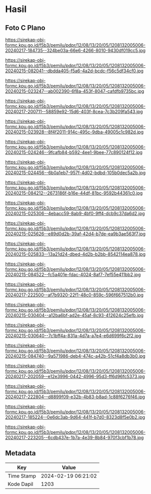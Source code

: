 # Hasil

## Foto C Plano

https://sirekap-obj-formc.kpu.go.id/f5b3/pemilu/pdpr/12/08/13/20/05/1208132005006-20240217-184735--324be03a-66e6-4266-8010-9430df019cc5.jpg

https://sirekap-obj-formc.kpu.go.id/f5b3/pemilu/pdpr/12/08/13/20/05/1208132005006-20240215-082041--dbdda405-f5a6-4a2d-bcdc-f56c5df34cf0.jpg

https://sirekap-obj-formc.kpu.go.id/f5b3/pemilu/pdpr/12/08/13/20/05/1208132005006-20240215-023247--ab002390-6f8a-453f-8047-cafdfb9735bc.jpg

https://sirekap-obj-formc.kpu.go.id/f5b3/pemilu/pdpr/12/08/13/20/05/1208132005006-20240217-200711--58859e92-15d6-403f-8cea-7c3b209fa543.jpg

https://sirekap-obj-formc.kpu.go.id/f5b3/pemilu/pdpr/12/08/13/20/05/1208132005006-20240215-023928--8f4f2011-914c-495c-9dba-49005c1c982d.jpg

https://sirekap-obj-formc.kpu.go.id/f5b3/pemilu/pdpr/12/08/13/20/05/1208132005006-20240215-024246--9fcafb84-b592-4ee1-9bee-77c890124f12.jpg

https://sirekap-obj-formc.kpu.go.id/f5b3/pemilu/pdpr/12/08/13/20/05/1208132005006-20240215-024456--6b0a1eb7-957f-4d02-bdbd-105b0dec5a2b.jpg

https://sirekap-obj-formc.kpu.go.id/f5b3/pemilu/pdpr/12/08/13/20/05/1208132005006-20240215-084212--2673186f-b16e-44df-81bc-9592b44361c0.jpg

https://sirekap-obj-formc.kpu.go.id/f5b3/pemilu/pdpr/12/08/13/20/05/1208132005006-20240215-025306--4ebacc59-8ab9-4bf0-9ff4-dcb9c37da6d2.jpg

https://sirekap-obj-formc.kpu.go.id/f5b3/pemilu/pdpr/12/08/13/20/05/1208132005006-20240215-025626--e89d0d2b-39af-42d4-b7de-ea9b3ae563f7.jpg

https://sirekap-obj-formc.kpu.go.id/f5b3/pemilu/pdpr/12/08/13/20/05/1208132005006-20240215-025833--13a21d24-dbed-4d2b-b2bb-8542114ea878.jpg

https://sirekap-obj-formc.kpu.go.id/f5b3/pemilu/pdpr/12/08/13/20/05/1208132005006-20240215-084522--fc5a401e-fdac-4024-8af7-7ef55e411bb2.jpg

https://sirekap-obj-formc.kpu.go.id/f5b3/pemilu/pdpr/12/08/13/20/05/1208132005006-20240217-222500--af7b9320-22f1-48c0-859c-596f667512b0.jpg

https://sirekap-obj-formc.kpu.go.id/f5b3/pemilu/pdpr/12/08/13/20/05/1208132005006-20240215-030404--a12ba6bf-ad2e-45af-8c93-412624c25efb.jpg

https://sirekap-obj-formc.kpu.go.id/f5b3/pemilu/pdpr/12/08/13/20/05/1208132005006-20240215-030640--7c1bff4a-831a-4d7a-a7e4-e6d699f6c2f2.jpg

https://sirekap-obj-formc.kpu.go.id/f5b3/pemilu/pdpr/12/08/13/20/05/1208132005006-20240215-084740--9a571986-deb4-474c-a42b-51cf4a8db3b0.jpg

https://sirekap-obj-formc.kpu.go.id/f5b3/pemilu/pdpr/12/08/13/20/05/1208132005006-20240217-202059--e12e3996-0442-4996-95d3-ff6d96fc5373.jpg

https://sirekap-obj-formc.kpu.go.id/f5b3/pemilu/pdpr/12/08/13/20/05/1208132005006-20240217-222804--d8899f09-e32b-4b83-b8ad-1c88f6276f46.jpg

https://sirekap-obj-formc.kpu.go.id/f5b3/pemilu/pdpr/12/08/13/20/05/1208132005006-20240217-185224--0e6dc3ab-9d64-441f-b7d0-8323d8f5e0b2.jpg

https://sirekap-obj-formc.kpu.go.id/f5b3/pemilu/pdpr/12/08/13/20/05/1208132005006-20240217-223205--6cdb437e-1b7a-4e39-8b84-970f3cbf1b78.jpg


## Metadata

| Key        | Value               |
| ---------- | ------------------- |
| Time Stamp | 2024-02-19 06:21:02 |
| Kode Dapil | 1203                |



